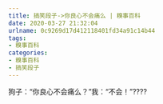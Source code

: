 ```yaml
---
title: 搞笑段子->你良心不会痛么 | 糗事百科
date: 2020-03-27 21:32:04
urlname: 0c9269d17d412118401fd34a91c14b44
tags: 
- 糗事百科
categories:
- 糗事百科
- 搞笑段子
---
```

狗子：“你良心不会痛么？”我：“不会！”????


